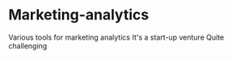 # Marketing-analytics
Various tools for marketing analytics
It's a start-up venture
Quite challenging
